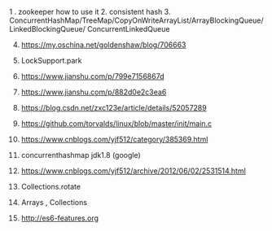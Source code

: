 1 . zookeeper  how to use it
2.  consistent hash
3.  ConcurrentHashMap/TreeMap/CopyOnWriteArrayList/ArrayBlockingQueue/LinkedBlockingQueue/
ConcurrentLinkedQueue


4. https://my.oschina.net/goldenshaw/blog/706663
5. LockSupport.park
6. https://www.jianshu.com/p/799e7156867d
7. https://www.jianshu.com/p/882d0e2c3ea6
8. https://blog.csdn.net/zxc123e/article/details/52057289

9. https://github.com/torvalds/linux/blob/master/init/main.c
10. https://www.cnblogs.com/yjf512/category/385369.html
11. concurrenthashmap jdk1.8  (google)
12. https://www.cnblogs.com/yjf512/archive/2012/06/02/2531514.html
13. Collections.rotate
14. Arrays , Collections
15. http://es6-features.org

